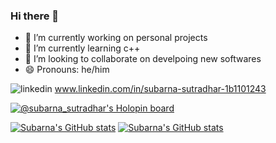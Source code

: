 ### Hi there 👋
- 🔭 I’m currently working on personal projects
- 🌱 I’m currently learning c++ 
- 👯 I’m looking to collaborate on develpoing new softwares
- 😄 Pronouns: he/him



![linkedin](https://img.shields.io/badge/LinkedIn-0077B5?style=for-the-badge&logo=linkedin&logoColor=white)
www.linkedin.com/in/subarna-sutradhar-1b1101243



[![@subarna_sutradhar's Holopin board](https://holopin.me/subarna_sutradhar)](https://holopin.io/@subarna_sutradhar)

[![Subarna's GitHub stats](https://github-readme-stats.vercel.app/api?username=subarna-sutradhar&show_icons=true&theme=dark&title_color=eea990)](https://github.com/subarna-sutradhar/github-readme-stats)
[![Subarna's GitHub stats](https://github-readme-language.vercel.app/api?username=subarna-sutradhar&show_icons=true&theme=dark&title_color=eea990)](https://github.com/subarna-sutradhar/github-readme-language)


<!--
**subarna-sutradhar/subarna-sutradhar** is a ✨ _special_ ✨ repository because its `README.md` (this file) appears on your GitHub profile.

Here are some ideas to get you started:

- 🔭 I’m currently working on personal projects
- 🌱 I’m currently learning c++ 
- 👯 I’m looking to collaborate on develpoing new softwares
- 😄 Pronouns: he/him
-->
